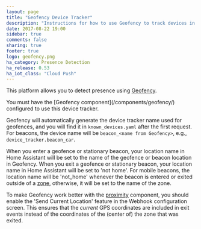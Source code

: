 ```yaml
---
layout: page
title: "Geofency Device Tracker"
description: "Instructions for how to use Geofency to track devices in Home Assistant."
date: 2017-08-22 19:00
sidebar: true
comments: false
sharing: true
footer: true
logo: geofency.png
ha_category: Presence Detection
ha_release: 0.53
ha_iot_class: "Cloud Push"
---
```


This platform allows you to detect presence using [Geofency](http://www.geofency.com/).

<p class='note'>
You must have the [Geofency component](/components/geofency/) configured to use this device tracker.
</p>

Geofency will automatically generate the device tracker name used for geofences, and you will find it in `known_devices.yaml` after the first request. For beacons, the device name will be `beacon_<name from Geofency>`, e.g., `device_tracker.beacon_car`.

When you enter a geofence or stationary beacon, your location name in Home Assistant will be set to the name of the geofence or beacon location in Geofency. When you exit a geofence or stationary beacon, your location name in Home Assistant will be set to 'not home'. For mobile beacons, the location name will be 'not_home' whenever the beacon is entered or exited outside of a [zone](/components/zone/), otherwise, it will be set to the name of the zone.

To make Geofency work better with the [proximity](/components/proximity/) component, you should enable the 'Send Current Location' feature in the Webhook configuration screen. This ensures that the _current_ GPS coordinates are included in exit events instead of the coordinates of the (center of) the zone that was exited.

